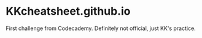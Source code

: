 # KKcheatsheet.github.io
First challenge from Codecademy. Definitely not official, just KK's practice.
